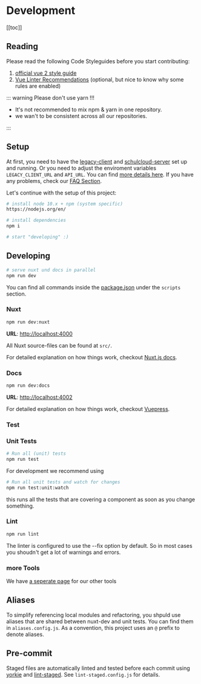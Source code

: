 # Development

[[toc]]

## Reading

Please read the following Code Styleguides before you start contributing:

1. [official vue 2 style guide](https://vuejs.org/v2/style-guide/)
1. [Vue Linter Recommendations](https://eslint.vuejs.org/user-guide/) (optional, but nice to know why some rules are enabled)

::: warning Please don't use yarn !!!

- It's not recommended to mix npm & yarn in one repository.
- we wan't to be consistent across all our repositories.

:::

## Setup

At first, you need to have the [legacy-client](https://github.com/hpi-schul-cloud/schulcloud-client) and [schulcloud-server](https://github.com/hpi-schul-cloud/schulcloud-server) set up and running. Or you need to adjust the enviroment variables `LEGACY_CLIENT_URL` and `API_URL`. You can find [more details here](1-Build.md#nuxt-client). If you have any problems, check our [FAQ Section](../5-FAQ.md).

Let's continue with the setup of this project:

```bash
# install node 10.x + npm (system specific)
https://nodejs.org/en/

# install dependencies
npm i

# start "developing" :)
```

## Developing

```bash
# serve nuxt und docs in parallel
npm run dev
```

You can find all commands inside the [package.json](https://github.com/hpi-schul-cloud/nuxt-client/blob/develop/package.json) under the `scripts` section.

### Nuxt

```bash
npm run dev:nuxt
```

**URL**: [http://localhost:4000](http://localhost:4000)

All Nuxt source-files can be found at `src/`.

For detailed explanation on how things work, checkout [Nuxt.js docs](https://nuxtjs.org).

### Docs

```bash
npm run dev:docs
```

**URL**: [http://localhost:4002](http://localhost:4002)

For detailed explanation on how things work, checkout [Vuepress](https://vuepress.vuejs.org/guide/).

### Test

### Unit Tests

```bash
# Run all (unit) tests
npm run test
```

For development we recommend using

```bash
# Run all unit tests and watch for changes
npm run test:unit:watch
```

this runs all the tests that are covering a component as soon as you change something.

### Lint

```bash
npm run lint
```

The linter is configured to use the --fix option by default. So in most cases you shoudn't get a lot of warnings and errors.

### more Tools

We have [a seperate page](/4-Tools.md) for our other tools

## Aliases

To simplify referencing local modules and refactoring, you shpuld use aliases that are shared between nuxt-dev and unit tests. You can find them in `aliases.config.js`. As a convention, this project uses an `@` prefix to denote aliases.

## Pre-commit

Staged files are automatically linted and tested before each commit using [yorkie](https://www.npmjs.com/package/yorkie) and [lint-staged](https://github.com/okonet/lint-staged). See `lint-staged.config.js` for details.
